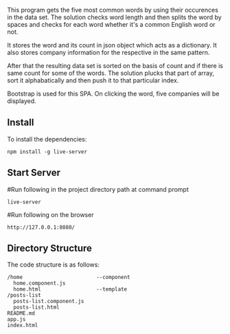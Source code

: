 This program gets the five most common words by using their occurences in the data set.
The solution checks word length and then splits the word by spaces and checks for each 
word whether it's a common English word or not.

It stores the word and its count in json object which acts as a dictionary.
It also stores company information for the respective in the same pattern.

After that the resulting data set is sorted on the basis of count and if there is 
same count for some of the words. The solution plucks that part of array, sort it
alphabatically and then push it to that particular index.

Bootstrap is used for this SPA. On clicking the word, five companies will be displayed.

## Install
To install the dependencies:

    npm install -g live-server
    
## Start Server

#Run following in the project directory path at command prompt

    live-server


#Run following on the browser

    http://127.0.0.1:8080/


## Directory Structure
The code structure is as follows:

    /home                        --component
      home.component.js
      home.html                  --template
    /posts-list
      posts-list.component.js
      posts-list.html
    README.md
    app.js                     
    index.html
